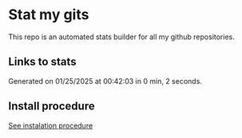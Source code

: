 # Stat my gits

This repo is an automated stats builder for all my github repositories.

## Links to stats


Generated on 01/25/2025 at 00:42:03 in 0 min, 2 seconds.

## Install procedure

[See instalation procedure](./src/install.md)
